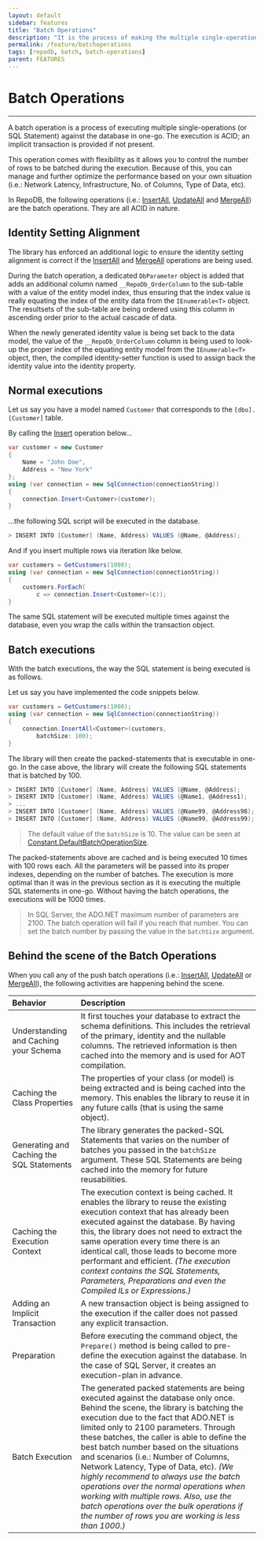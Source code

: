 ```yaml
---
layout: default
sidebar: features
title: "Batch Operations"
description: "It is the process of making the multiple single-operations be executed against the database in one-go."
permalink: /feature/batchoperations
tags: [repodb, batch, batch-operations]
parent: FEATURES
---
```


# Batch Operations

---

A batch operation is a process of executing multiple single-operations (or SQL Statement) against the database in one-go. The execution is ACID; an implicit transaction is provided if not present.

This operation comes with flexibility as it allows you to control the number of rows to be batched during the execution. Because of this, you can manage and further optimize the performance based on your own situation (i.e.: Network Latency, Infrastructure, No. of Columns, Type of Data, etc).

In RepoDB, the following operations (i.e.: [InsertAll](/operation/insertall), [UpdateAll](/operation/updateall) and [MergeAll](/operation/mergeall)) are the batch operations. They are all ACID in nature.

## Identity Setting Alignment

The library has enforced an additional logic to ensure the identity setting alignment is correct if the [InsertAll](/operation/insertall) and [MergeAll](/operation/mergeall) operations are being used.

During the batch operation, a dedicated `DbParameter` object is added that adds an additional column named `__RepoDb_OrderColumn` to the sub-table with a value of the entity model index, thus ensuring that the index value is really equating the index of the entity data from the `IEnumerable<T>` object. The resultsets of the sub-table are being ordered using this column in ascending order prior to the actual cascade of data.

When the newly generated identity value is being set back to the data model, the value of the `__RepoDb_OrderColumn` column is being used to look-up the proper index of the equating entity model from the `IEnumerable<T>` object, then, the compiled identity-setter function is used to assign back the identity value into the identity property.

## Normal executions

Let us say you have a model named `Customer` that corresponds to the `[dbo].[Customer]` table.

By calling the [Insert](/operation/insert) operation below...

```csharp
var customer = new Customer
{
    Name = "John Doe",
    Address = "New York"
};
using (var connection = new SqlConnection(connectionString))
{
    connection.Insert<Customer>(customer);
}
```

...the following SQL script will be executed in the database.

```csharp
> INSERT INTO [Customer] (Name, Address) VALUES (@Name, @Address);
```

And if you insert multiple rows via iteration like below.

```csharp
var customers = GetCustomers(1000);
using (var connection = new SqlConnection(connectionString))
{
    customers.ForEach(
        c => connection.Insert<Customer>(c));
}
```

The same SQL statement will be executed multiple times against the database, even you wrap the calls within the transaction object.

## Batch executions

With the batch executions, the way the SQL statement is being executed is as follows.

Let us say you have implemented the code snippets below.

```csharp
var customers = GetCustomers(1000);
using (var connection = new SqlConnection(connectionString))
{
    connection.InsertAll<Customer>(customers,
        batchSize: 100);
}
```

The library will then create the packed-statements that is executable in one-go. In the case above, the library will create the following SQL statements that is batched by 100.

```csharp
> INSERT INTO [Customer] (Name, Address) VALUES (@Name, @Address);
> INSERT INTO [Customer] (Name, Address) VALUES (@Name1, @Address1);
> ...
> INSERT INTO [Customer] (Name, Address) VALUES (@Name99, @Address98);
> INSERT INTO [Customer] (Name, Address) VALUES (@Name99, @Address99);
```

> The default value of the `batchSize` is 10. The value can be seen at [Constant.DefaultBatchOperationSize](/class/constant).

The packed-statements above are cached and is being executed 10 times with 100 rows each. All the parameters will be passed into its proper indexes, depending on the number of batches. The execution is more optimal than it was in the previous section as it is executing the multiple SQL statements in one-go. Without having the batch operations, the executions will be 1000 times.

> In SQL Server, the ADO.NET maximum number of parameters are 2100. The batch operation will fail if you reach that number. You can set the batch number by passing the value in the `batchSize` argument.

## Behind the scene of the Batch Operations

When you call any of the push batch operations (i.e.: [InsertAll](/operation/insertall), [UpdateAll](/operation/updateall) or [MergeAll](/operation/mergeall)), the following activities are happening behind the scene.

| Behavior  | Description |
|:-------------|:------------------|
| Understanding and Caching your Schema | It first touches your database to extract the schema definitions. This includes the retrieval of the primary, identity and the nullable columns. The retrieved information is then cached into the memory and is used for AOT compilation. |
| Caching the Class Properties | The properties of your class (or model) is being extracted and is being cached into the memory. This enables the library to reuse it in any future calls (that is using the same object). |
| Generating and Caching the SQL Statements | The library generates the packed-SQL Statements that varies on the number of batches you passed in the `batchSize` argument. These SQL Statements are being cached into the memory for future reusabilities. |
| Caching the Execution Context | The execution context is being cached. It enables the library to reuse the existing execution context that has already been executed against the database. By having this, the library does not need to extract the same operation every time there is an identical call, those leads to become more performant and efficient. _(The execution context contains the SQL Statements, Parameters, Preparations and even the Compiled ILs or Expressions.)_ |
| Adding an Implicit Transaction | A new transaction object is being assigned to the execution if the caller does not passed any explicit transaction. |
| Preparation | Before executing the command object, the `Prepare()` method is being called to pre-define the execution against the database. In the case of SQL Server, it creates an execution-plan in advance. |
| Batch Execution | The generated packed statements are being executed against the database only once. Behind the scene, the library is batching the execution due to the fact that ADO.NET is limited only to 2100 parameters. Through these batches, the caller is able to define the best batch number based on the situations and scenarios (i.e.: Number of Columns, Network Latency, Type of Data, etc). _(We highly recommend to always use the batch operations over the normal operations when working with multiple rows. Also, use the batch operations over the bulk operations if the number of rows you are working is less than 1000.)_ |
